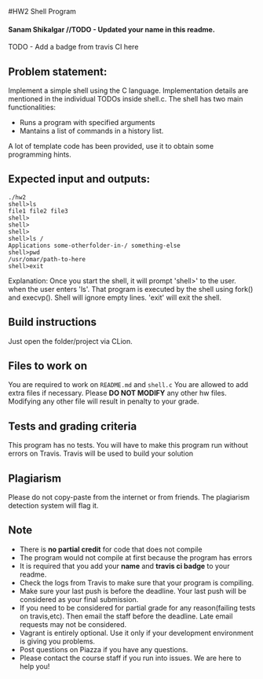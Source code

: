 #HW2 Shell Program
#### Sanam  Shikalgar //TODO - Updated your name in this readme.

TODO - Add a badge from travis CI here

## Problem statement:

Implement a simple shell using the C language. Implementation details are mentioned in the individual TODOs inside shell.c. The shell has two main functionalities:

* Runs a program with specified arguments
* Mantains a list of commands in a history list.

A lot of template code has been provided, use it to obtain some programming hints.

## Expected input and outputs:
```
./hw2
shell>ls
file1 file2 file3
shell>
shell>
shell>
shell>ls /
Applications some-otherfolder-in-/ something-else
shell>pwd
/usr/omar/path-to-here
shell>exit

```
Explanation:
Once you start the shell, it will prompt 'shell>' to the user. when the user enters 'ls'. That program is executed by the shell using fork() and execvp(). Shell will ignore empty lines. 'exit' will exit the shell.

## Build instructions
Just open the folder/project via CLion.

## Files to work on
You are required to work on `README.md` and `shell.c`
You are allowed to add extra files if necessary. Please **DO NOT MODIFY** any other hw files. Modifying any other file will result in penalty to your grade.

## Tests and grading criteria
This program has no tests. You will have to make this program run without errors on Travis. Travis will be used to build your solution

## Plagiarism
Please do not copy-paste from the internet or from friends. The plagiarism detection system will flag it.

## Note
* There is **no partial credit** for code that does not compile
* The program would not compile at first because the program has errors
* It is required that you add your **name** and **travis ci badge** to your readme.
* Check the logs from Travis to make sure that your program is compiling.
* Make sure your last push is before the deadline. Your last push will be considered as your final submission.
* If you need to be considered for partial grade for any reason(failing tests on travis,etc). Then email the staff before the deadline. Late email requests may not be considered.
* Vagrant is entirely optional. Use it only if your development environment is giving you problems.
* Post questions on Piazza if you have any questions.
* Please contact the course staff if you run into issues. We are here to help you!
